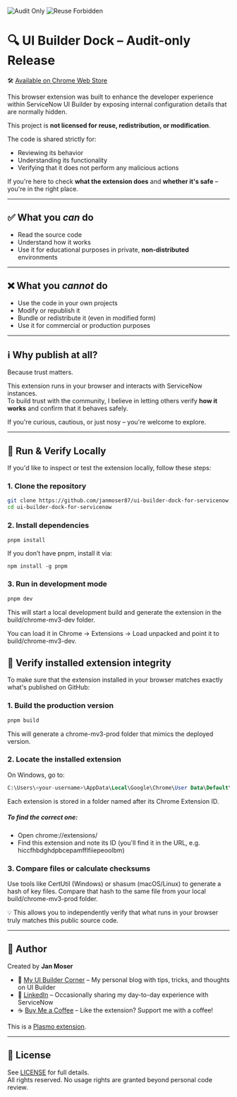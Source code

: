 ![Audit Only](https://img.shields.io/badge/License-Audit--only-red)
![Reuse Forbidden](https://img.shields.io/badge/Reuse-forbidden-lightgrey)

# 🔍 UI Builder Dock – Audit-only Release

🛠️ [Available on Chrome Web Store](https://chromewebstore.google.com/detail/ui-builder-dock-for-servi/feekcnlbhmghaaoidhoiobpljgckeoap)

This browser extension was built to enhance the developer experience within ServiceNow UI Builder by exposing internal configuration details that are normally hidden.

This project is **not licensed for reuse, redistribution, or modification**.  

The code is shared strictly for:

- Reviewing its behavior  
- Understanding its functionality  
- Verifying that it does not perform any malicious actions

If you're here to check **what the extension does** and **whether it's safe** – you're in the right place.

---

## ✅ What you *can* do

- Read the source code  
- Understand how it works  
- Use it for educational purposes in private, **non-distributed** environments

---

## ❌ What you *cannot* do

- Use the code in your own projects  
- Modify or republish it  
- Bundle or redistribute it (even in modified form)  
- Use it for commercial or production purposes

---

## ℹ️ Why publish at all?

Because trust matters.

This extension runs in your browser and interacts with ServiceNow instances.  
To build trust with the community, I believe in letting others verify **how it works** and confirm that it behaves safely.

If you're curious, cautious, or just nosy – you're welcome to explore.

---



## 🧪 Run & Verify Locally

If you'd like to inspect or test the extension locally, follow these steps:

### 1. Clone the repository

```bash
git clone https://github.com/janmoser87/ui-builder-dock-for-servicenow.git
cd ui-builder-dock-for-servicenow
```

### 2. Install dependencies

```bash
pnpm install
```

If you don’t have pnpm, install it via:

```bach
npm install -g pnpm
```

### 3. Run in development mode

```bash
pnpm dev
```

This will start a local development build and generate the extension in the build/chrome-mv3-dev folder.

You can load it in Chrome → Extensions → Load unpacked and point it to build/chrome-mv3-dev.

## 🔐 Verify installed extension integrity

To make sure that the extension installed in your browser matches exactly what's published on GitHub:

### 1. Build the production version

```bash
pnpm build
```

This will generate a chrome-mv3-prod folder that mimics the deployed version.

### 2. Locate the installed extension

On Windows, go to:

```sql
C:\Users\<your-username>\AppData\Local\Google\Chrome\User Data\Default\Extensions\<extension-id>
```

Each extension is stored in a folder named after its Chrome Extension ID.

##### To find the correct one:

* Open chrome://extensions/
* Find this extension and note its ID (you'll find it in the URL, e.g. hiccfhbdghdpbcepamfflfiiepeoolbm)

### 3. Compare files or calculate checksums

Use tools like CertUtil (Windows) or shasum (macOS/Linux) to generate a hash of key files. Compare that hash to the same file from your local build/chrome-mv3-prod folder.

💡 This allows you to independently verify that what runs in your browser truly matches this public source code.

---

## 👤 Author

Created by **Jan Moser**

- 📝 [My UI Builder Corner](https://myuibcorner.com) – My personal blog with tips, tricks, and thoughts on UI Builder  
- 💼 [LinkedIn](https://www.linkedin.com/in/janmoser/) – Occasionally sharing my day-to-day experience with ServiceNow  
- ☕ [Buy Me a Coffee](https://www.buymeacoffee.com/janmoser) – Like the extension? Support me with a coffee!

This is a [Plasmo extension](https://docs.plasmo.com/).

---

## 📜 License

See [LICENSE](./LICENSE) for full details.  
All rights reserved. No usage rights are granted beyond personal code review.
